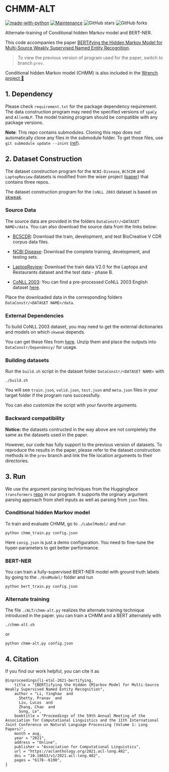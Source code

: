 # CHMM-ALT

[![made-with-python](https://img.shields.io/badge/Made%20with-Python-1f425f.svg?color=purple)](https://www.python.org/)
[![Maintenance](https://img.shields.io/badge/Maintained%3F-yes-green.svg)](https://github.com/JieyuZ2/wrench/commits/main)
![GitHub stars](https://img.shields.io/github/stars/Yinghao-Li/CHMM-ALT.svg?color=green)
![GitHub forks](https://img.shields.io/github/forks/Yinghao-Li/CHMM-ALT?color=9cf)


Alternate-training of Conditional hidden Markov model and BERT-NER.

This code accompanies the paper [BERTifying the Hidden Markov Model for Multi-Source Weakly Supervised Named Entity Recognition](https://arxiv.org/abs/2105.12848).

> To view the previous version of program used for the paper, switch to branch `prev`.

Conditional hidden Markov model (CHMM) is also included in the [Wrench project 🔧](https://github.com/JieyuZ2/wrench)

## 1. Dependency
Please check `requirement.txt` for the package dependency requirement.
The data construction program may need the specified versions of `spaCy` and `AllenNLP`.
The model training program should be compatible with any package versions.

**Note**: This repo contains submodules.
Cloning this repo does not automatically clone any files in the submodule folder.
To get those files, use `git submodule update --inint` ([ref](https://git-scm.com/book/en/v2/Git-Tools-Submodules)). 


## 2. Dataset Construction

The dataset construction program for the `NCBI-Disease`, `BC5CDR` and `LaptopReview` datasets is modified from the wiser project ([paper](http://cs.brown.edu/people/sbach/files/safranchik-aaai20.pdf))
that contains three repos.

The dataset construction program for the `CoNLL 2003` dataset is based on [skweak](https://github.com/NorskRegnesentral/skweak).


### Source Data

The source data are provided in the folders `DataConstr/<DATASET NAME>/data`.
You can also download the source data from the links below:

* [BC5CDR](https://www.ncbi.nlm.nih.gov/research/bionlp/Data/): Download the train, development, and test BioCreative V CDR corpus data files.

* [NCBI Disease](https://www.ncbi.nlm.nih.gov/CBBresearch/Dogan/DISEASE/): Download the complete training, development, and testing sets.

* [LaptopReview](http://alt.qcri.org/semeval2014/task4/index.php?id=data-and-tools): Download the train data V2.0 for the Laptops and Restaurants dataset and the test data - phase B.

* [CoNLL 2003](https://www.clips.uantwerpen.be/conll2003/ner/): You can find a pre-processed CoNLL 2003 English dataset [here](https://github.com/ningshixian/NER-CONLL2003/tree/master/data).

Place the downloaded data in the corresponding folders `DataConstr/<DATASET NAME>/data`.

### External Dependencies

To build CoNLL 2003 dataset, you may need to get the external dictionaries and models on which `skweak` depends.

You can get these files from [here](https://github.com/NorskRegnesentral/skweak/releases).
Unzip them and place the outputs into `DataConstr/Dependency/` for usage.

### Building datasets

Run the `build.sh` script in the dataset folder `DataConstr/<DATASET NAME>` with 
```
./build.sh
```
You will see `train.json`, `valid.json`, `test.json` and `meta.json` files in your target folder if the program runs successfully.

You can also customize the script with your favorite arguments.

### Backward compatibility
**Notice:** the datasets contructed in the way above are not completely the same as the datasets used in the paper.

However, our code has fully support to the previous version of datasets.
To reproduce the results in the paper, please refer to the dataset construction methods in the `prev` branch and link the file location arguments to their directories.


## 3. Run

We use the argument parsing techniques from the Huggingface `transformers` [repo](https://github.com/huggingface/transformers) in our program.
It supports the orginary argument parsing approach from shell inputs as well as parsing from `json` files.


### Conditional hidden Markov model

To train and evaluate CHMM, go to `./LabelModel/` and run
```shell
python chmm_train.py config.json
```
Here `conig.json` is just a demo configuration.
You need to fine-tune the hyper-parameters to get better performance.

### BERT-NER

You can train a fully-supervised BERT-NER model with ground truth labels by going to the `./EndModel/` folder and run
```shell
python bert_train.py config.json
```

### Alternate training

The file `./ALT/chmm-alt.py` realizes the alternate training technique introduced in the paper.
you can train a CHMM and a BERT alternately with
```shell
./chmm-alt.sh
```
or
```
python chmm-alt.py config.json
```


## 4. Citation

If you find our work helpful, you can cite it as 

```
@inproceedings{li-etal-2021-bertifying,
    title = "{BERT}ifying the Hidden {M}arkov Model for Multi-Source Weakly Supervised Named Entity Recognition",
    author = "Li, Yinghao  and
      Shetty, Pranav  and
      Liu, Lucas  and
      Zhang, Chao  and
      Song, Le",
    booktitle = "Proceedings of the 59th Annual Meeting of the Association for Computational Linguistics and the 11th International Joint Conference on Natural Language Processing (Volume 1: Long Papers)",
    month = aug,
    year = "2021",
    address = "Online",
    publisher = "Association for Computational Linguistics",
    url = "https://aclanthology.org/2021.acl-long.482",
    doi = "10.18653/v1/2021.acl-long.482",
    pages = "6178--6190",
}
```

